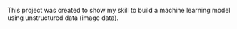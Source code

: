 This project was created to show my skill to build a machine learning model using unstructured data (image data).
